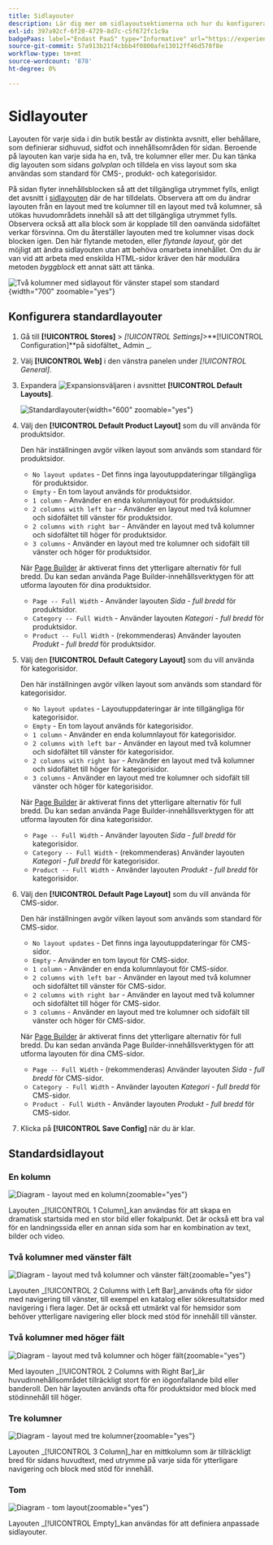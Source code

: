 ```yaml
---
title: Sidlayouter
description: Lär dig mer om sidlayoutsektionerna och hur du konfigurerar standardlayouter.
exl-id: 397a92cf-6f20-4729-8d7c-c5f672fc1c9a
badgePaas: label="Endast PaaS" type="Informative" url="https://experienceleague.adobe.com/en/docs/commerce/user-guides/product-solutions" tooltip="Gäller endast Adobe Commerce i molnprojekt (Adobe-hanterad PaaS-infrastruktur) och lokala projekt."
source-git-commit: 57a913b21f4cbbb4f0800afe13012ff46d578f8e
workflow-type: tm+mt
source-wordcount: '878'
ht-degree: 0%

---
```


# Sidlayouter

Layouten för varje sida i din butik består av distinkta avsnitt, eller behållare, som definierar sidhuvud, sidfot och innehållsområden för sidan. Beroende på layouten kan varje sida ha en, två, tre kolumner eller mer. Du kan tänka dig layouten som sidans _golvplan_ och tilldela en viss layout som ska användas som standard för CMS-, produkt- och kategorisidor.

På sidan flyter innehållsblocken så att det tillgängliga utrymmet fylls, enligt det avsnitt i [sidlayouten](layout-updates.md) där de har tilldelats. Observera att om du ändrar layouten från en layout med tre kolumner till en layout med två kolumner, så utökas huvudområdets innehåll så att det tillgängliga utrymmet fylls. Observera också att alla block som är kopplade till den oanvända sidofältet verkar försvinna. Om du återställer layouten med tre kolumner visas dock blocken igen. Den här flytande metoden, eller _flytande layout_, gör det möjligt att ändra sidlayouten utan att behöva omarbeta innehållet. Om du är van vid att arbeta med enskilda HTML-sidor kräver den här modulära metoden _byggblock_ ett annat sätt att tänka.

![Två kolumner med sidlayout för vänster stapel som standard](./assets/storefront-2-column-ee.png){width="700" zoomable="yes"}

## Konfigurera standardlayouter

1. Gå till **[!UICONTROL Stores]** > _[!UICONTROL Settings]_>**[!UICONTROL Configuration]**på sidofältet_ Admin _.

1. Välj **[!UICONTROL Web]** i den vänstra panelen under _[!UICONTROL General]_.

1. Expandera ![Expansionsväljaren](../assets/icon-display-expand.png) i avsnittet **[!UICONTROL Default Layouts]**.

   ![Standardlayouter](./assets/web-default-layouts.png){width="600" zoomable="yes"}

1. Välj den **[!UICONTROL Default Product Layout]** som du vill använda för produktsidor.

   Den här inställningen avgör vilken layout som används som standard för produktsidor.

   - `No layout updates` - Det finns inga layoutuppdateringar tillgängliga för produktsidor.
   - `Empty` - En tom layout används för produktsidor.
   - `1 column` - Använder en enda kolumnlayout för produktsidor.
   - `2 columns with left bar` - Använder en layout med två kolumner och sidofältet till vänster för produktsidor.
   - `2 columns with right bar` - Använder en layout med två kolumner och sidofältet till höger för produktsidor.
   - `3 columns` - Använder en layout med tre kolumner och sidofält till vänster och höger för produktsidor.

   När [Page Builder](../page-builder/introduction.md) är aktiverat finns det ytterligare alternativ för full bredd. Du kan sedan använda Page Builder-innehållsverktygen för att utforma layouten för dina produktsidor.

   - `Page -- Full Width` - Använder layouten _Sida - full bredd_ för produktsidor.
   - `Category -- Full Width` - Använder layouten _Kategori - full bredd_ för produktsidor.
   - `Product -- Full Width` - (rekommenderas) Använder layouten _Produkt - full bredd_ för produktsidor.

1. Välj den **[!UICONTROL Default Category Layout]** som du vill använda för kategorisidor.

   Den här inställningen avgör vilken layout som används som standard för kategorisidor.

   - `No layout updates` - Layoutuppdateringar är inte tillgängliga för kategorisidor.
   - `Empty` - En tom layout används för kategorisidor.
   - `1 column` - Använder en enda kolumnlayout för kategorisidor.
   - `2 columns with left bar` - Använder en layout med två kolumner och sidofältet till vänster för kategorisidor.
   - `2 columns with right bar` - Använder en layout med två kolumner och sidofältet till höger för kategorisidor.
   - `3 columns` - Använder en layout med tre kolumner och sidofält till vänster och höger för kategorisidor.

   När [Page Builder](../page-builder/introduction.md) är aktiverat finns det ytterligare alternativ för full bredd. Du kan sedan använda Page Builder-innehållsverktygen för att utforma layouten för dina kategorisidor.

   - `Page -- Full Width` - Använder layouten _Sida - full bredd_ för kategorisidor.
   - `Category -- Full Width` - (rekommenderas) Använder layouten _Kategori - full bredd_ för kategorisidor.
   - `Product -- Full Width` - Använder layouten _Produkt - full bredd_ för kategorisidor.

1. Välj den **[!UICONTROL Default Page Layout]** som du vill använda för CMS-sidor.

   Den här inställningen avgör vilken layout som används som standard för CMS-sidor.

   - `No layout updates` - Det finns inga layoutuppdateringar för CMS-sidor.
   - `Empty` - Använder en tom layout för CMS-sidor.
   - `1 column` - Använder en enda kolumnlayout för CMS-sidor.
   - `2 columns with left bar` - Använder en layout med två kolumner och sidofältet till vänster för CMS-sidor.
   - `2 columns with right bar` - Använder en layout med två kolumner och sidofältet till höger för CMS-sidor.
   - `3 columns` - Använder en layout med tre kolumner och sidofält till vänster och höger för CMS-sidor.

   När [Page Builder](../page-builder/introduction.md) är aktiverat finns det ytterligare alternativ för full bredd. Du kan sedan använda Page Builder-innehållsverktygen för att utforma layouten för dina CMS-sidor.

   - `Page -- Full Width` - (rekommenderas) Använder layouten _Sida - full bredd_ för CMS-sidor.
   - `Category - Full Width` - Använder layouten _Kategori - full bredd_ för CMS-sidor.
   - `Product - Full Width` - Använder layouten _Produkt - full bredd_ för CMS-sidor.

1. Klicka på **[!UICONTROL Save Config]** när du är klar.

## Standardsidlayout

### En kolumn

![Diagram - layout med en kolumn](./assets/layout-1-col-th.png){zoomable="yes"}

Layouten _[!UICONTROL 1 Column]_kan användas för att skapa en dramatisk startsida med en stor bild eller fokalpunkt. Det är också ett bra val för en landningssida eller en annan sida som har en kombination av text, bilder och video.

### Två kolumner med vänster fält

![Diagram - layout med två kolumner och vänster fält](./assets/layout-2-col-lft-bar-th.png){zoomable="yes"}

Layouten _[!UICONTROL 2 Columns with Left Bar]_används ofta för sidor med navigering till vänster, till exempel en katalog eller sökresultatsidor med navigering i flera lager. Det är också ett utmärkt val för hemsidor som behöver ytterligare navigering eller block med stöd för innehåll till vänster.

### Två kolumner med höger fält

![Diagram - layout med två kolumner och höger fält](./assets/layout-2-col-rt-bar-th.png){zoomable="yes"}

Med layouten _[!UICONTROL 2 Columns with Right Bar]_är huvudinnehållsområdet tillräckligt stort för en iögonfallande bild eller banderoll. Den här layouten används ofta för produktsidor med block med stödinnehåll till höger.

### Tre kolumner

![Diagram - layout med tre kolumner](./assets/layout-3-col-th.png){zoomable="yes"}

Layouten _[!UICONTROL 3 Column]_har en mittkolumn som är tillräckligt bred för sidans huvudtext, med utrymme på varje sida för ytterligare navigering och block med stöd för innehåll.

### Tom

![Diagram - tom layout](./assets/layout-blank-th.png){zoomable="yes"}

Layouten _[!UICONTROL Empty]_kan användas för att definiera anpassade sidlayouter.
